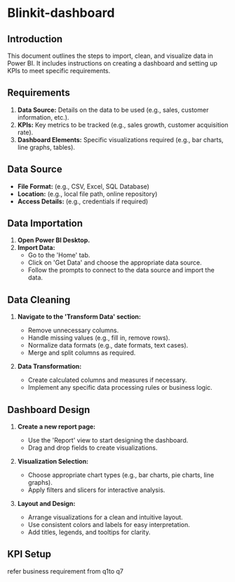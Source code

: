 # Blinkit-dashboard

## Introduction
This document outlines the steps to import, clean, and visualize data in Power BI. It includes instructions on creating a dashboard and setting up KPIs to meet specific requirements.

## Requirements
1. **Data Source:** Details on the data to be used (e.g., sales, customer information, etc.).
2. **KPIs:** Key metrics to be tracked (e.g., sales growth, customer acquisition rate).
3. **Dashboard Elements:** Specific visualizations required (e.g., bar charts, line graphs, tables).

## Data Source
- **File Format:** (e.g., CSV, Excel, SQL Database)
- **Location:** (e.g., local file path, online repository)
- **Access Details:** (e.g., credentials if required)

## Data Importation
1. **Open Power BI Desktop.**
2. **Import Data:**
   - Go to the 'Home' tab.
   - Click on 'Get Data' and choose the appropriate data source.
   - Follow the prompts to connect to the data source and import the data.

## Data Cleaning
1. **Navigate to the 'Transform Data' section:**
   - Remove unnecessary columns.
   - Handle missing values (e.g., fill in, remove rows).
   - Normalize data formats (e.g., date formats, text cases).
   - Merge and split columns as required.

2. **Data Transformation:**
   - Create calculated columns and measures if necessary.
   - Implement any specific data processing rules or business logic.

## Dashboard Design
1. **Create a new report page:**
   - Use the 'Report' view to start designing the dashboard.
   - Drag and drop fields to create visualizations.

2. **Visualization Selection:**
   - Choose appropriate chart types (e.g., bar charts, pie charts, line graphs).
   - Apply filters and slicers for interactive analysis.

3. **Layout and Design:**
   - Arrange visualizations for a clean and intuitive layout.
   - Use consistent colors and labels for easy interpretation.
   - Add titles, legends, and tooltips for clarity.

## KPI Setup
refer business requirement from q1to q7
